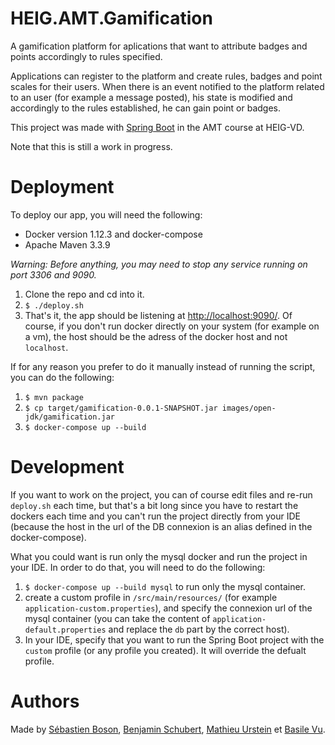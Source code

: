 # HEIG.AMT.Gamification

A gamification platform for aplications that want to attribute badges and points accordingly to rules specified. 

Applications can register to the platform and create rules, badges and point scales for their users. When there is an event notified to the platform related to an user (for example a message posted), his state is modified and accordingly to the rules established, he can gain point or badges.

This project was made with [Spring Boot](https://projects.spring.io/spring-boot/) in the AMT course at HEIG-VD. 

Note that this is still a work in progress.

# Deployment

To deploy our app, you will need the following:
- Docker version 1.12.3 and docker-compose
- Apache Maven 3.3.9

*Warning: Before anything, you may need to stop any service running on port 3306 and 9090.*

1. Clone the repo and cd into it.
2. `$ ./deploy.sh`
3. That's it, the app should be listening at [http://localhost:9090/](http://localhost:9090/). Of course, if you don't run docker directly on your system (for example on a vm), the host should be the adress of the docker host and not `localhost`.

If for any reason you prefer to do it manually instead of running the script, you can do the following:

1. `$ mvn package`
2. `$ cp target/gamification-0.0.1-SNAPSHOT.jar images/open-jdk/gamification.jar`
3. `$ docker-compose up --build`

# Development

If you want to work on the project, you can of course edit files and re-run `deploy.sh` each time, but that's a bit long since you have to restart the dockers each time and you can't run the project directly from your IDE (because the host in the url of the DB connexion is an alias defined in the docker-compose).

What you could want is run only the mysql docker and run the project in your IDE. In order to do that, you will need to do the following:

1. `$ docker-compose up --build mysql` to run only the mysql container.
2. create a custom profile in `/src/main/resources/` (for example `application-custom.properties`), and specify the connexion url of the mysql container (you can take the content of `application-default.properties` and replace the `db` part by the correct host).
3. In your IDE, specify that you want to run the Spring Boot project with the `custom` profile (or any profile you created). It will override the defualt profile.

# Authors

Made by [Sébastien Boson](https://github.com/sebastie-boson), [Benjamin Schubert](https://github.com/BenjaminSchubert), [Mathieu Urstein](https://github.com/MathieuUrstein) et [Basile Vu](https://github.com/Flagoul).
